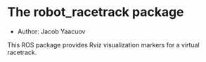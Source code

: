# The robot_racetrack package

- Author: Jacob Yaacuov

This ROS package provides Rviz visualization markers for a virtual racetrack.
